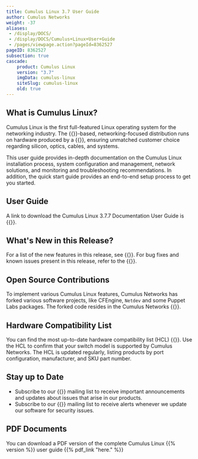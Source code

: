 ```yaml
---
title: Cumulus Linux 3.7 User Guide
author: Cumulus Networks
weight: -37
aliases:
 - /display/DOCS/
 - /display/DOCS/Cumulus+Linux+User+Guide
 - /pages/viewpage.action?pageId=8362527
pageID: 8362527
subsection: true
cascade:
    product: Cumulus Linux
    version: "3.7"
    imgData: cumulus-linux
    siteSlug: cumulus-linux
    old: true
---
```


## What is Cumulus Linux?

Cumulus Linux is the first full-featured Linux operating system for the
networking industry. The
{{<exlink url="https://www.debian.org/releases/jessie/" text="Debian Jessie" >}}-based,
networking-focused distribution runs on hardware produced by a
{{<exlink url="https://cumulusnetworks.com/hcl/" text="broad partner ecosystem" >}}, ensuring 
unmatched customer choice regarding silicon, optics, cables, and systems.

This user guide provides in-depth documentation on the Cumulus Linux
installation process, system configuration and management, network
solutions, and monitoring and troubleshooting recommendations. In
addition, the quick start guide provides an end-to-end setup process to
get you started.

## User Guide
A link to download the Cumulus Linux 3.7.7 Documentation User Guide is
{{<exlink url="https://drive.google.com/file/d/1EspnJCZXOa3QO2cRJV-qbPWMumKZBtKC/view?usp=sharing" text="here" >}}.

## What's New in this Release?

For a list of the new features in this release, see {{<link url="Whats-New" text="What's New">}}. For bug fixes and known issues present in this release, refer to the {{<link url="Cumulus-Linux-3.7-Release-Notes" text="Cumulus Linux 3.7 Release Notes">}}.

## Open Source Contributions

To implement various Cumulus Linux features, Cumulus Networks has forked various software projects, like CFEngine, `Netdev` and some Puppet Labs packages. The forked code resides in the Cumulus Networks {{<exlink url="https://github.com/CumulusNetworks" text="GitHub repository" >}}. 

<!-- Cumulus Networks has also developed and released new applications as
open source. The list of open source projects is on the 
{{<link title="Cumulus Linux 3.7 Open Source Packages" text="open source software" >}} page.-->

## Hardware Compatibility List

You can find the most up-to-date hardware compatibility list (HCL)
{{<exlink url="https://cumulusnetworks.com/hcl/" text="here" >}}. Use the HCL to confirm that
your switch model is supported by Cumulus Networks. The HCL is updated
regularly, listing products by port configuration, manufacturer, and SKU
part number.

## Stay up to Date

- Subscribe to our {{<exlink url="https://lists.cumulusnetworks.com/listinfo/cumulus-product-bulletin" text="product bulletin" >}} mailing list to receive important announcements and updates about issues that arise in our products.
- Subscribe to our {{<exlink url="https://lists.cumulusnetworks.com/listinfo/cumulus-security-announce" text="security announcement" >}} mailing list to receive alerts whenever we update our software for security issues.

## PDF Documents
You can download a PDF version of the complete Cumulus Linux {{% version %}} user guide {{% pdf_link "here." %}}
